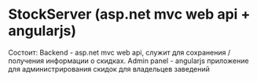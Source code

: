 # StockServer (asp.net mvc web api + angularjs)

Состоит: Backend - asp.net mvc web api, служит для сохранения / получения информации о скидках. Admin panel - angularjs приложение для администрирования скидок для владельцев заведений

